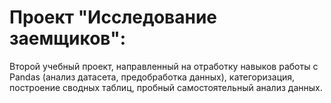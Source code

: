 # Проект "Исследование заемщиков": 
Второй учебный проект, направленный на отработку навыков работы с Pandas (анализ датасета, предобработка данных), категоризация, построение сводных таблиц, пробный самостоятельный анализ данных.
